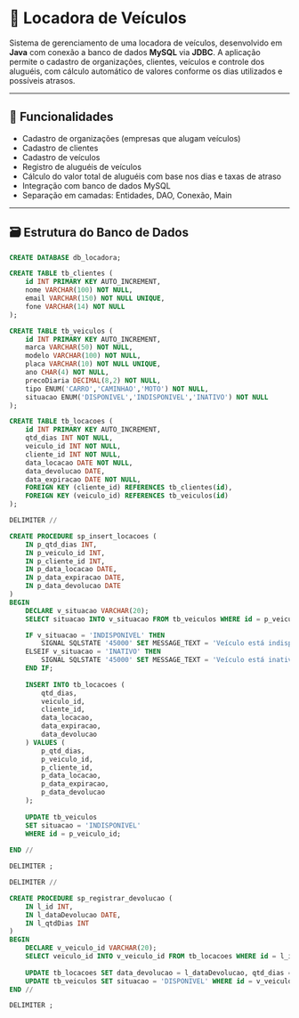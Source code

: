# 🚗 Locadora de Veículos

Sistema de gerenciamento de uma locadora de veículos, desenvolvido em **Java** com conexão a banco de dados **MySQL** via **JDBC**. A aplicação permite o cadastro de organizações, clientes, veículos e controle dos aluguéis, com cálculo automático de valores conforme os dias utilizados e possíveis atrasos.

---

## 📌 Funcionalidades

- Cadastro de organizações (empresas que alugam veículos)
- Cadastro de clientes
- Cadastro de veículos
- Registro de aluguéis de veículos
- Cálculo do valor total de aluguéis com base nos dias e taxas de atraso
- Integração com banco de dados MySQL
- Separação em camadas: Entidades, DAO, Conexão, Main

---
## 🗃️ Estrutura do Banco de Dados

```sql
CREATE DATABASE db_locadora;

CREATE TABLE tb_clientes (
	id INT PRIMARY KEY AUTO_INCREMENT,
    nome VARCHAR(100) NOT NULL,
    email VARCHAR(150) NOT NULL UNIQUE,
    fone VARCHAR(14) NOT NULL
);

CREATE TABLE tb_veiculos (
	id INT PRIMARY KEY AUTO_INCREMENT,
    marca VARCHAR(50) NOT NULL,
    modelo VARCHAR(100) NOT NULL,
    placa VARCHAR(10) NOT NULL UNIQUE,
    ano CHAR(4) NOT NULL,
    precoDiaria DECIMAL(8,2) NOT NULL,    
    tipo ENUM('CARRO','CAMINHAO','MOTO') NOT NULL,
	situacao ENUM('DISPONIVEL','INDISPONIVEL','INATIVO') NOT NULL
);

CREATE TABLE tb_locacoes (
	id INT PRIMARY KEY AUTO_INCREMENT,
    qtd_dias INT NOT NULL,
    veiculo_id INT NOT NULL,
    cliente_id INT NOT NULL,
    data_locacao DATE NOT NULL,
    data_devolucao DATE,
    data_expiracao DATE NOT NULL,
    FOREIGN KEY (cliente_id) REFERENCES tb_clientes(id),
    FOREIGN KEY (veiculo_id) REFERENCES tb_veiculos(id)
);

DELIMITER //

CREATE PROCEDURE sp_insert_locacoes (
    IN p_qtd_dias INT,
    IN p_veiculo_id INT,
    IN p_cliente_id INT,
    IN p_data_locacao DATE,
    IN p_data_expiracao DATE,
    IN p_data_devolucao DATE
)
BEGIN
    DECLARE v_situacao VARCHAR(20);
    SELECT situacao INTO v_situacao FROM tb_veiculos WHERE id = p_veiculo_id;

    IF v_situacao = 'INDISPONIVEL' THEN
        SIGNAL SQLSTATE '45000' SET MESSAGE_TEXT = 'Veículo está indisponível para locação.';
    ELSEIF v_situacao = 'INATIVO' THEN
        SIGNAL SQLSTATE '45000' SET MESSAGE_TEXT = 'Veículo está inativo e não pode ser locado.';
    END IF;
    
    INSERT INTO tb_locacoes (
        qtd_dias,
        veiculo_id,
        cliente_id,
        data_locacao,
        data_expiracao,
        data_devolucao
    ) VALUES (
        p_qtd_dias,
        p_veiculo_id,
        p_cliente_id,
        p_data_locacao,
        p_data_expiracao,
        p_data_devolucao
    );
    
    UPDATE tb_veiculos 
    SET situacao = 'INDISPONIVEL' 
    WHERE id = p_veiculo_id;
    
END //

DELIMITER ;

DELIMITER //

CREATE PROCEDURE sp_registrar_devolucao (
    IN l_id INT,
    IN l_dataDevolucao DATE,
    IN l_qtdDias INT
)
BEGIN
    DECLARE v_veiculo_id VARCHAR(20);
    SELECT veiculo_id INTO v_veiculo_id FROM tb_locacoes WHERE id = l_id;
	
    UPDATE tb_locacoes SET data_devolucao = l_dataDevolucao, qtd_dias = l_qtdDias WHERE id = l_id;
    UPDATE tb_veiculos SET situacao = 'DISPONIVEL' WHERE id = v_veiculo_id;    
END //

DELIMITER ;
